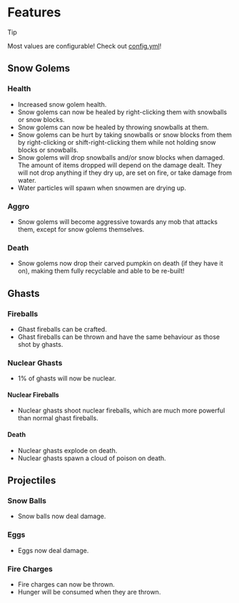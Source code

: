 # Features

> [!TIP]
>
> Most values are configurable! Check out [config.yml](./src/main/resources/config.yml)!

## Snow Golems

### Health

- Increased snow golem health.
- Snow golems can now be healed by right-clicking them with snowballs or snow blocks.
- Snow golems can now be healed by throwing snowballs at them.
- Snow golems can be hurt by taking snowballs or snow blocks from them by right-clicking or shift-right-clicking them while not holding snow blocks or snowballs.
- Snow golems will drop snowballs and/or snow blocks when damaged. The amount of items dropped will depend on the damage dealt. They will not drop anything if they dry up, are set on fire, or take damage from water.
- Water particles will spawn when snowmen are drying up.

### Aggro

- Snow golems will become aggressive towards any mob that attacks them, except for snow golems themselves.

### Death

- Snow golems now drop their carved pumpkin on death (if they have it on), making them fully recyclable and able to be re-built!

## Ghasts

### Fireballs

- Ghast fireballs can be crafted.
- Ghast fireballs can be thrown and have the same behaviour as those shot by ghasts.

### Nuclear Ghasts

- 1% of ghasts will now be nuclear.

#### Nuclear Fireballs

- Nuclear ghasts shoot nuclear fireballs, which are much more powerful than normal ghast fireballs.

#### Death

- Nuclear ghasts explode on death.
- Nuclear ghasts spawn a cloud of poison on death.

## Projectiles

### Snow Balls

- Snow balls now deal damage.

### Eggs

- Eggs now deal damage.

### Fire Charges

- Fire charges can now be thrown.
- Hunger will be consumed when they are thrown.
